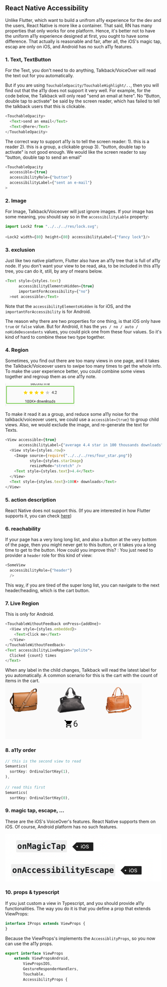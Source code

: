## React Native Accessibility

Unlike Flutter, which want to build a unifrom a11y experience for the dev and the users, React Native is more like a container. That said, RN has many properties that only works for one platform. Hence, it's better not to have the uniform a11y experience designed at first, you ought to have some difference. That actually is reasonable and fair, after all, the iOS's magic tap, escap are only on iOS, and Android has no such a11y features. 

### 1. Text, TextButton
For the Text, you don't need to do anything, Talkback/VoiceOver will read the text out for you automatically. 

But if you are using `TouchableOpacity/TouchableHighlight/..`, then you will find out that the a11y does not support it very well.
For example, for the code below, the Talkback will only read "send an email at here". No "Button, double tap to activate" be said by the screen reader, which has failed to tell the talkback users that this is clickable. 

```javascript
<TouchableOpacity>
  <Text>send an email</Text>
  <Text>@here</Text>
</TouchableOpacity>
```

The correct way to support a11y is to tell the screen reader:
1). this is a reader
2). this is a group, a clickable group
3). "button, double tap to activate" is not good enough. We would like the screen reader to say "button, double tap to send an email"

```javascript
<TouchableOpacity
  accessible={true}
  accessibilityRole={"button"}
  accessibilityLabel={"sent an e-mail"}
>
```

### 2. Image
For Image, Talkback/Voiceover will just ignore images. 
If your image has some meaning, you should say so in the `accessibilityLable` property:

```javascript
import Lock2 from "../../../res/lock.svg";

<Lock2 width={80} height={80} accessibilityLabel={"fancy lock"}/>
```


### 3. exclusion
Just like two native platform, Flutter also have an a11y tree that is full of a11y node. If you don't want your view to be read, aka, to be included in this a11y tree, you can do it, still, by any of means below.

```javascript
<Text style={styles.text}
      accessibilityElementsHidden={true}
      importantForAccessibility={"no"}
  >not accessible</Text>
```

Note that the `accessibilityElementsHidden` is for iOS, and the `importantForAccessibility` is for Android. 

The reason why there are two properties for one thing, is that iOS only have `true` or `false` value. 
But for Android, it has the `yes / no / auto / noHideDescendants` values, you could pick one from these four values.
So it's kind of hard to combine these two type together. 


### 4. Region
Sometimes, you find out there are too many views in one page, and it takes the Talkback/Voiceover users to swipe too many times to get the whole info. To make the user experience better, you could combine some views together and regroup them as one a11y note. 

![](../flutter/_image/a11y_group.png)

To make it read it as a group, and reduce some a11y noise for the talkback/voiceover users, we could use a `accessible={true}` to group child views. Also, we would exclude the image, and re-generate the text for Texts.

```javascript
<View accessible={true}
      accessibilityLabel={"average 4.4 star in 100 thousands downloads"}>
  <View style={styles.row}>
    <Image source={require("../../../res/four_star.png")}
           style={styles.starImage}
           resizeMode="stretch" />
    <Text style={styles.text}>4.4</Text>
  </View>
  <Text style={styles.text}>100K+ downloads</Text>
</View>
```


### 5. action description
React Native does not support this. (If you are interested in how Flutter supports it, you can check [here](https://github.com/songzhw/songzhw.github.io/blob/master/flutter/2021-10-11-flutter-a11y.md))

### 6. reachability
If your page has a very long long list, and also a button at the very bottom of the page, then you might never get to this button, or it takes you a long time to get to the button. How could you improve this?
: You just need to provider a `header` role for this kind of view: 

```javascript
<SomeView  
  accessibilityRole={"header"}
  />
```

This way, if you are tired of the super long list, you can navigate to the next header/heading, which is the cart button. 


### 7. Live Region
This is only for Android. 

```javascript
<TouchableWithoutFeedback onPress={addOne}>
  <View style={styles.embedded}>
    <Text>Click me</Text>
  </View>
</TouchableWithoutFeedback>
<Text accessibilityLiveRegion="polite">
  Clicked {count} times
</Text>
```

When any label in the child changes, Talkback will read the latest label for you automatically. A common scenario for this is the cart with the count of items in the cart.
![](../flutter/_image/a11y_liveregion.png)


### 8. a11y order
```dart
// this is the second view to read
Semantics(
  sortKey: OrdinalSortKey(1),
),

// read this first
Semantics(
  sortKey: OrdinalSortKey(0),
```

### 9. magic tap, escape, ...
These are the iOS's VoiceOver's features. React Native supports them on iOS. Of course, Android platform has no such features. 

![](./images/a11y_ios.png)

### 10. props & typescript
If you just custom a view in Typescript, and you should provide a11y functionalities. The way you do it is that you define a prop that extends ViewProps:
```typescript
interface IProps extends ViewProps {
}
```

Because the ViewProps's implements the `AccessiblityProps`, so you now can use the a11y props. 

```typescript
export interface ViewProps
    extends ViewPropsAndroid,
        ViewPropsIOS,
        GestureResponderHandlers,
        Touchable,
        AccessibilityProps {
```